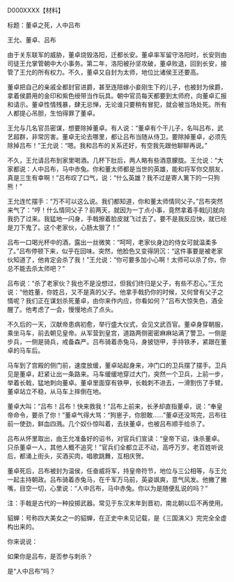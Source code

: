 D000XXXX【材料】

标题：董卓之死，人中吕布

王允、董卓、吕布



由于关东联军的威胁，董卓烧毁洛阳，迁都长安。董卓率军留守洛阳时，长安则由司徒王允掌管朝中大小事务。第二年，洛阳被孙坚攻破，董卓败退，回到长安，接管了王允的所有权力。不久，董卓又自封为太师，地位比诸侯王还要高。

董卓把自己的亲戚全都封官进爵，甚至连陪嫁小妾刚生下的儿子，也被封为侯爵，拿着侯爵用的金印和紫色绶带当作玩具。朝中官员每天都要到太师府，向董卓汇报和请示。董卓性情残暴，肆无忌惮，无论谁只要稍有冒犯，就会被当场处死。所有人都提心吊胆，生怕得罪了董卓。

王允与几名官员密谋，想要除掉董卓。有人说：“董卓有个干儿子，名叫吕布，武艺超群，非常厉害。董卓无论去哪里，都让吕布当随从侍卫。要除掉董卓，必须先除掉吕布！”王允说：“嗯。我和吕布的关系还好，有空我先跟他聊聊再说。”

不久，王允请吕布到家里喝酒。几杯下肚后，两人略有些酒意朦胧。王允说：“大家都说：人中吕布，马中赤兔。你和董太师都是当世的英雄，能和将军你交朋友，真是三生有幸啊！”吕布叹了口气，说：“什么英雄？我不过是寄人篱下的一只狗熊！”

王允连忙摆手：“万不可以这么说。我们都知道，你和董太师情同父子。”吕布突然来气了：“哼！什么情同父子？前两天，就因为一丁点小事，竟然拿着手戟[jǐ]就向我扔了过来。我猛地一闪身，手戟擦着脸皮就飞过去了。要不是我反应快，就已经是刀下鬼了。这个老家伙，心肠太狠了！”

吕布一口喝光杯中的酒，露出一丝微笑：“呵呵，老家伙身边的侍女可就温柔多了。”吕布停顿下来，似乎在回味。突然，他脸色又变得阴沉：“这件事要是被老家伙知道了，他肯定会杀了我！”王允说：“你可要多加小心啊！太师可以杀了你，你总不能去杀太师吧？”

吕布说：“杀了老家伙？我也不是没想过，但我们终归是父子，有些不忍心。”王允说：“他姓董，你姓吕，又不是真的父子。他拿手戟扔你的时候，又何曾有父子之情呢？我们正在谋划杀死董卓，由你来作内应，你看如何？”吕布大惊失色，酒全醒了。他考虑了一会，慢慢地点了点头。

不久后的一天，汉献帝患病初愈，举行盛大仪式，会见文武百官。董卓身穿朝服，乘坐马车，前去朝见皇帝。从军营到皇宫，道路两侧密密麻麻站满了警卫。一侧是步兵，一侧是骑兵，戒备森严。吕布骑着赤兔马，身披铠甲，手持铁矛，紧跟在董卓的马车后。

马车到了宫殿的侧门前，速度放缓，董卓站起身来，冲门口的卫兵摆了摆手。卫兵见是董卓，赶紧让出一条路来。马车缓缓地穿过大门，突然一个卫兵，上前一步，举着长戟，猛地刺向董卓。董卓里面穿有铁甲，长戟刺不进去，一滑割伤了手臂。董卓站立不稳，从马车上摔倒在地。

董卓大叫：“吕布！吕布！快来救我！”吕布上前来，长矛却直指董卓，说：“奉皇帝命令，要杀了你！”董卓气得大骂：“狗崽子，你胆敢……”董卓还没骂完，吕布往前一使劲，鲜血四溅。几个奴仆惊叫着，去扶董卓，也被吕布顺手给杀了。

吕布从怀里取出，由王允准备好的诏书，对官兵们宣读：“皇帝下诏，诛杀董卓。只杀董卓一人，其他人概不追究！”官兵们全都立正不动，高呼万岁。老百姓听说后，都涌上街头，买酒买肉，唱歌跳舞，互相庆贺。

董卓死后，吕布被封为温侯，任奋威将军，持皇帝符节，地位与三公相等，与王允一起主持朝政。吕布骑着赤兔马，在千军万马前，英姿飒爽，意气风发。他撇了撇嘴，目空一切，心里说：“人中吕布，马中赤兔。你以为是随便乱说的吗？”



注：手戟是古代的一种投掷武器。常见于东汉末年到晋初，南北朝以后不再使用。

貂蝉：号称四大美女之一的貂蝉，在正史中未见记载，是《三国演义》完完全全虚构出来的。



你来说说：

如果你是吕布，是否参与刺杀？

是“人中吕布”吗？

